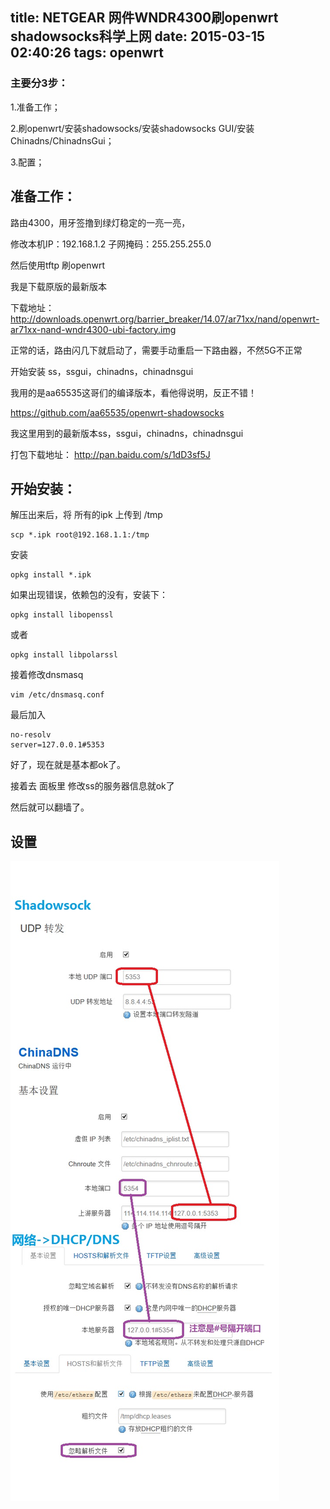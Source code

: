 title: NETGEAR 网件WNDR4300刷openwrt shadowsocks科学上网
date: 2015-03-15 02:40:26
tags: openwrt
---

### 主要分3步：

1.准备工作；

2.刷openwrt/安装shadowsocks/安装shadowsocks GUI/安装Chinadns/ChinadnsGui；

3.配置；

## 准备工作：

路由4300，用牙签撸到绿灯稳定的一亮一亮，

修改本机IP：192.168.1.2 子网掩码：255.255.255.0

然后使用tftp 刷openwrt 

我是下载原版的最新版本

下载地址：http://downloads.openwrt.org/barrier_breaker/14.07/ar71xx/nand/openwrt-ar71xx-nand-wndr4300-ubi-factory.img

正常的话，路由闪几下就启动了，需要手动重启一下路由器，不然5G不正常

开始安装 ss，ssgui，chinadns，chinadnsgui

我用的是aa65535这哥们的编译版本，看他得说明，反正不错！

https://github.com/aa65535/openwrt-shadowsocks

我这里用到的最新版本ss，ssgui，chinadns，chinadnsgui 

打包下载地址： http://pan.baidu.com/s/1dD3sf5J

## 开始安装：

解压出来后，将 所有的ipk 上传到 /tmp

    scp *.ipk root@192.168.1.1:/tmp

安装

    opkg install *.ipk

如果出现错误，依赖包的没有，安装下：

    opkg install libopenssl 

或者

    opkg install libpolarssl


接着修改dnsmasq

    vim /etc/dnsmasq.conf

最后加入

    no-resolv
    server=127.0.0.1#5353

好了，现在就是基本都ok了。

接着去 面板里 修改ss的服务器信息就ok了

然后就可以翻墙了。

## 设置

![](/images/wndr4300-openwrt-shadowsocks.jpg)
